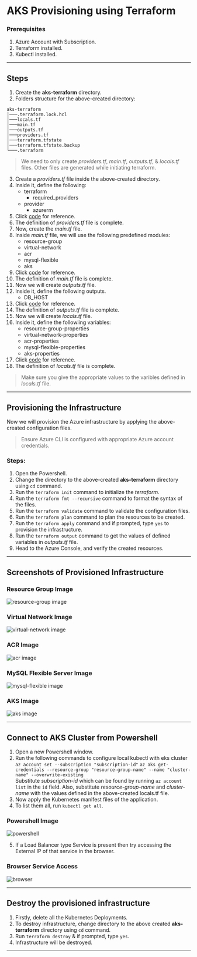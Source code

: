 # AKS Provisioning using Terraform

### Prerequisites
1. Azure Account with Subscription.
2. Terraform installed.
3. Kubectl installed.

---

## Steps
1. Create the **aks-terraform** directory.
2. Folders structure for the above-created directory:
```
aks-terraform
│───.terraform.lock.hcl
│───locals.tf
│───main.tf
│───outputs.tf
│───providers.tf
│───terraform.tfstate
│───terraform.tfstate.backup
└───.terraform
```

> We need to only create *providers.tf*, *main.tf*, *outputs.tf*, & *locals.tf* files. Other files are generated while initiating terraform.

3. Create a *providers.tf* file inside the above-created directory.
4. Inside it, define the following:
    - terraform
        - required_providers
    - provider
        - azurerm
5. Click [code](https://github.com/inflection-sahil/devops/blob/master/terraform/azure/aks/providers.tf) for reference.
6. The definition of *providers.tf* file is complete.
7. Now, create the *main.tf* file.
8. Inside *main.tf* file, we will use the following predefined modules:
    - resource-group
    - virtual-network
    - acr
    - mysql-flexible
    - aks
9. Click [code](https://github.com/inflection-sahil/devops/blob/master/terraform/azure/aks/main.tf) for reference.
10. The definition of *main.tf* file is complete.
11. Now we will create *outputs.tf* file.
12. Inside it, define the following outputs.
    - DB_HOST
13. Click [code](https://github.com/inflection-sahil/devops/blob/master/terraform/azure/aks/outputs.tf) for reference.
14. The definition of *outputs.tf* file is complete.
15. Now we will create *locals.tf* file.
16. Inside it, define the followiing variables:
    - resource-group-properties
    - virtual-network-properties
    - acr-properties
    - mysql-flexible-properties
    - aks-properties
17. Click [code](https://github.com/inflection-sahil/devops/blob/master/terraform/azure/aks/sample.locals) for reference.
18. The definition of *locals.tf* file is complete.

> Make sure you give the appropriate values to the varibles defined in *locals.tf* file.

---

## Provisioning the Infrastructure
Now we will provision the Azure infrastructure by applying the above-created configuration files.

> Ensure Azure CLI is configured with appropriate Azure account credentials.

### Steps:
1. Open the Powershell.
2. Change the directory to the above-created **aks-terraform** directory using `cd` command.
3. Run the `terraform init` command to initialize the *terraform*.  
4. Run the `terraform fmt --recursive` command to format the syntax of the files.
5. Run the `terraform validate` command to validate the configuration files.
6. Run the `terraform plan` command to plan the resources to be created.
7. Run the `terraform apply` command and if prompted, type `yes` to provision the infrastructure.
8. Run the `terraform output` command to get the values of defined variables in *outputs.tf* file.
9. Head to the Azure Console, and verify the created resources.

---

## Screenshots of Provisioned Infrastructure

### Resource Group Image
![resource-group image]()

### Virtual Network Image
![virtual-network image]()

### ACR Image
![acr image]()

### MySQL Flexible Server Image
![mysql-flexible image]()

### AKS Image
![aks image]()

---

## Connect to AKS Cluster from Powershell

1. Open a new Powershell window.
2. Run the following commands to configure local kubectl with eks cluster  
    `az account set --subscription "subscription-id"`
    `az aks get-credentials --resource-group "resource-group-name" --name "cluster-name" --overwrite-existing`  
    Substitute *subscription-id* which can be found by running `az account list` in the `id` field.
    Also, substitute *resource-group-name* and *cluster-name* with the values defined in the above-created locals.tf file.
3. Now apply the Kubernetes manifest files of the application.
4. To list them all, run `kubectl get all`.

### Powershell Image
![powershell]()

5. If a Load Balancer type Service is present then try accessing the External IP of that service in the browser.

### Browser Service Access
![browser]()

---

## Destroy the provisioned infrastructure

1. Firstly, delete all the Kubernetes Deployments.
2. To destroy infrastructure, change directory to the above created **aks-terraform** directory using `cd` command.
3. Run `terraform destroy` & if prompted, type `yes`.
4. Infrastructure will be destroyed.

---